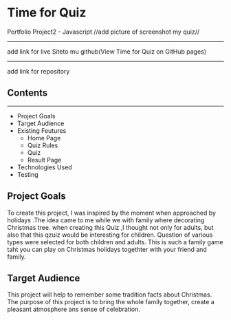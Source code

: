 # Time for Quiz
Portfolio Project2 - Javascript 
//add picture of screenshot my quiz//
***
add link for live Siteto mu github(View Time for Quiz on GitHub pages)
***
add link for repository
## Contents
***
* Project Goals 
* Target Audience
* Existing Feutures
   * Home Page
   * Quiz Rules
   * Quiz
   * Result Page
* Technologies Used
* Testing

## Project Goals
To create this project, I was inspired by the moment when approached by holidays .The idea came to me while we with family where decorating Christmas tree. when creating this Quiz ,I thought not only for adults, but also that this qzuiz would be interesting for children. Question of various types were selected for both children and adults. This is such a family game taht you can play on Christmas holidays togethter with your friend and family. 
## Target Audience 

This project will help to remember some tradition facts about Christmas. The purpose of this project is to bring the whole family together, create a pleasant atmosphere ans sense of celebration.